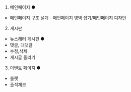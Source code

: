 
1. 메인페이지 ●
- 메인페이지 구조 설계 - 메인페이지 영역 잡기/메인페이지 디자인 

2. 게시판
- 뉴스레터 게시판 ●
- 댓글, 대댓글
- 수정,삭제
- 게시글 올리기

3. 이벤트 페이지 ●
- 룰렛
- 출석체크
